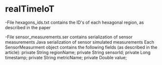 # realTimeIoT

-File hexagons_ids.txt contains the ID's of each hexagonal region, as described in the paper  

-File sensor_measurements.ser contains serialization of sensor measurements
Java serialization of sensor simulated measurements
Each SensorMeasurment object contains the following fields (as described in the article):
    private String regionName;
    private String sensorId;
    private Long timestamp;
    private String metricName;
    private Double value;


